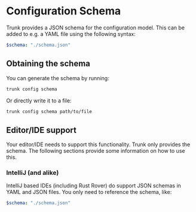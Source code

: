 # Configuration Schema

Trunk provides a JSON schema for the configuration model. This can be added to e.g. a YAML file using the following
syntax:

```yaml
$schema: "./schema.json"
```

## Obtaining the schema

You can generate the schema by running:

```bash
trunk config schema
```

Or directly write it to a file:

```bash
trunk config schema path/to/file
```

## Editor/IDE support

Your editor/IDE needs to support this functionality. Trunk only provides the schema. The following sections provide
some information on how to use this.

### IntelliJ (and alike)

IntelliJ based IDEs (including Rust Rover) do support JSON schemas in YAML and JSON files. You only need to reference
the schema, like:

```yaml
$schema: "./schema.json"
```
